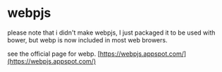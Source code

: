 # webpjs
please note that i didn't make webpjs, I just packaged it to be used with bower, but webp is now included in most web browers.

see the official page for webp. [https://webpjs.appspot.com/](https://webpjs.appspot.com/)
